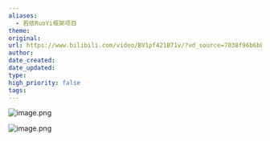 ```yaml
---
aliases:
  - 若依RuoYi框架项目
theme: 
original: 
url: https://www.bilibili.com/video/BV1pf421B71v/?vd_source=7038f96b6bb3b14743531b102b109c43
author: 
date_created: 
date_updated: 
type: 
high_priority: false
tags:
---
```

![image.png](https://cdn.jsdelivr.net/gh/duanbiao2000/BlogGallery@main/picture/20240816212534.png)

![image.png](https://cdn.jsdelivr.net/gh/duanbiao2000/BlogGallery@main/picture/20240816214349.png)


